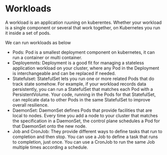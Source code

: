# Workloads

A workload is an application ruuning on kuberentes. Whether your workload is a single component or several that work together, on Kubernetes you run it inside a set of pods.  

We can run workloads as below
- Pods: Pod is a smallest deployment component on kubernetes, it can run a container or multi container.
- Deployemnts: Deployment is a good fit for managing a stateless application workload on your cluster, where any Pod in the Deployment is interchangeable and can be replaced if needed.
- Statefulset: StatefulSet lets you run one or more related Pods that do track state somehow. For example, if your workload records data persistently, you can run a StatefulSet that matches each Pod with a PersistentVolume. Your code, running in the Pods for that StatefulSet, can replicate data to other Pods in the same StatefulSet to improve overall resilience.
- DaemonSet: DaemonSet defines Pods that provide facilities that are local to nodes. Every time you add a node to your cluster that matches the specification in a DaemonSet, the control plane schedules a Pod for that DaemonSet onto the new node.
- Job and CronJob: They provide different ways to define tasks that run to completion and then stop. You can use a Job to define a task that runs to completion, just once. You can use a CronJob to run the same Job multiple times according a schedule.
